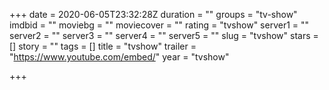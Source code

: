 +++
date = 2020-06-05T23:32:28Z
duration = ""
groups = "tv-show"
imdbid = ""
moviebg = ""
moviecover = ""
rating = "tvshow"
server1 = ""
server2 = ""
server3 = ""
server4 = ""
server5 = ""
slug = "tvshow"
stars = []
story = ""
tags = []
title = "tvshow"
trailer = "https://www.youtube.com/embed/"
year = "tvshow"

+++
